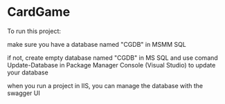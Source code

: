 # CardGame

To run this project:

make sure you have a database named "CGDB" in MSMM SQL

if not, create empty database named "CGDB" in MS SQL
and use comand Update-Database in Package Manager Console (Visual Studio) to update your database

when you run a project in IIS, you can manage the database with the swagger UI
